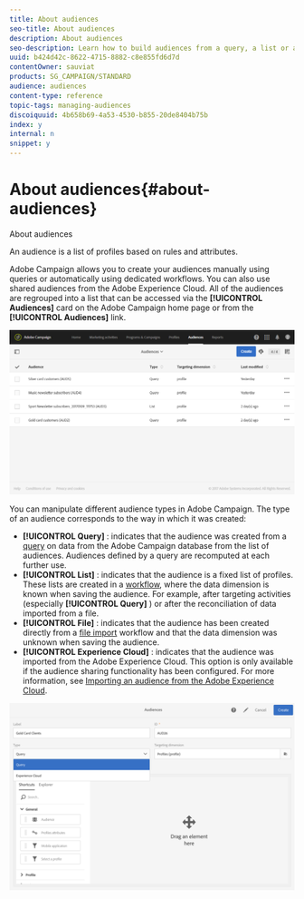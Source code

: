 ```yaml
---
title: About audiences
seo-title: About audiences
description: About audiences
seo-description: Learn how to build audiences from a query, a list or a file, and how to import them from Adobe Experience Cloud.
uuid: b424d42c-8622-4715-8882-c8e855fd6d7d
contentOwner: sauviat
products: SG_CAMPAIGN/STANDARD
audience: audiences
content-type: reference
topic-tags: managing-audiences
discoiquuid: 4b658b69-4a53-4530-b855-20de8404b75b
index: y
internal: n
snippet: y
---
```


# About audiences{#about-audiences}

About audiences

An audience is a list of profiles based on rules and attributes.

Adobe Campaign allows you to create your audiences manually using queries or automatically using dedicated workflows. You can also use shared audiences from the Adobe Experience Cloud. All of the audiences are regrouped into a list that can be accessed via the **[!UICONTROL Audiences]** card on the Adobe Campaign home page or from the **[!UICONTROL Audiences]** link.

![](assets/audience_1.png)

You can manipulate different audience types in Adobe Campaign. The type of an audience corresponds to the way in which it was created:

* **[!UICONTROL Query]** : indicates that the audience was created from a [query](../../automating/using/editing-queries.md#about-query-editor) on data from the Adobe Campaign database from the list of audiences. Audiences defined by a query are recomputed at each further use.
* **[!UICONTROL List]** : indicates that the audience is a fixed list of profiles. These lists are created in a [workflow](../../automating/using/discovering-workflows.md), where the data dimension is known when saving the audience. For example, after targeting activities (especially **[!UICONTROL Query]** ) or after the reconciliation of data imported from a file.
* **[!UICONTROL File]** : indicates that the audience has been created directly from a [file import](../../automating/using/load-file.md) workflow and that the data dimension was unknown when saving the audience.
* **[!UICONTROL Experience Cloud]** : indicates that the audience was imported from the Adobe Experience Cloud. This option is only available if the audience sharing functionality has been configured. For more information, see [Importing an audience from the Adobe Experience Cloud](../../integrating/using/sharing-audiences-with-audience-manager-or-people-core-service.md#importing-an-audience).

![](assets/audience_type_selection.png)


